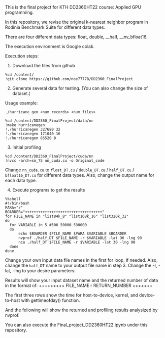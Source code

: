 This is the final project for KTH DD2360HT22 course: Applied GPU programming.

In this repository, we revise the original k-nearest neighbor program in Rodinia Benchmark Suite for different data types.

There are four different data types: float, double, __half, __nv_bfloat16.

The execution environment is Google colab.

Execution steps:
1. Download the files from github
```
%cd /content/
!git clone https://github.com/noe77778/DD2360_FinalProject
```
2. Generate several data for testing. (You can also change the size of dataset.)

Usage example:
```
./hurricane_gen <num records> <num files>
```

```
%cd /content/DD2360_FinalProject/data/nn
!make hurricanegen
!./hurricanegen 327680 32
!./hurricanegen 171040 16
!./hurricanegen 85520 8
```
3. Initial profiling
```
%cd /content/DD2360_FinalProject/cuda/nn
!nvcc -arch=sm_75 nn_cuda.cu -o Original_code
```
Change ```nn_cuda.cu``` to ```float_DT.cu``` / ```double_DT.cu``` / ```half_DT.cu``` / ```bfloat16_DT.cu``` for different data types.
Also, change the output name for each data type. 

4. Execute programs to get the results
```
%%shell 
#!/bin/bash
PARA="r"
BOARDER="+++++++++++++++++++++++++++++++++++"
for FILE_NAME in "list84k_8" "list168k_16" "list320k_32" 
do
  for VARIABLE in 5 #500 50000 500000
  do
      echo $BOARDER $FILE_NAME $PARA $VARIABLE $BOARDER
      nvprof ./half_DT $FILE_NAME -r $VARIABLE -lat 30 -lng 90
      ncu ./half_DT $FILE_NAME -r $VARIABLE -lat 30 -lng 90
  done
done
```

Change your own input data file names in the first for loop, if needed. Also, change the ```half_DT``` name to your output file name in step 3. Change the -r, -lat, -lng to your desire parameters.

Results will show your input dataset name and the returned number of data in the format of:
+++++++++ FILE_NAME r RETURN_NUMBER +++++++

The first three rows show the time for host-to-device, kernel, and device-to-host with gettimeofday() function.

And the following will show the returned and profiling results analysized by nvprof.

You can also execute the Final_project_DD2360HT22.ipynb under this repository.


